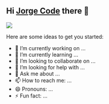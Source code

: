 ## Hi [Jorge Code][website] there 👋

[<img src="https://media.giphy.com/media/du3J3cXyzhj75IOgvA/giphy.gif">][website]


Here are some ideas to get you started:

- 🔭 I’m currently working on ...
- 🌱 I’m currently learning ...
- 👯 I’m looking to collaborate on ...
- 🤔 I’m looking for help with ...
- 💬 Ask me about ...
- 📫 How to reach me: ...
- 😄 Pronouns: ...
- ⚡ Fun fact: ...

<!-- link's -->

[website]: https://quirky-engelbart-2a94a8.netlify.app/ 